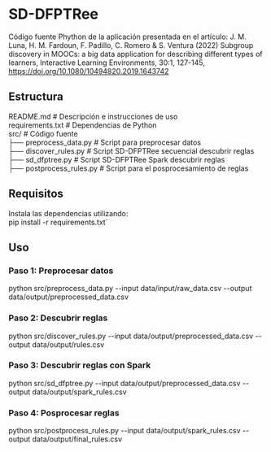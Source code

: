 # SD-DFPTRee
Código fuente Phython de la aplicación presentada en el artículo: J. M. Luna, H. M. Fardoun, F. Padillo, C. Romero &amp; S. Ventura (2022) Subgroup discovery in MOOCs: a big data application for describing different types of learners, Interactive Learning Environments, 30:1, 127-145, https://doi.org/10.1080/10494820.2019.1643742

## Estructura
 README.md                  # Descripción e instrucciones de uso  
 requirements.txt           # Dependencias de Python  
 src/                       # Código fuente  
 ├── preprocess_data.py     # Script para preprocesar datos  
 ├── discover_rules.py      # Script SD-DFPTRee secuencial descubrir reglas  
 ├── sd_dfptree.py          # Script SD-DFPTRee Spark descubrir reglas  
 ├── postprocess_rules.py   # Script para el posprocesamiento de reglas  

## Requisitos
Instala las dependencias utilizando:  
pip install -r requirements.txt`

## Uso

### Paso 1: Preprocesar datos

python src/preprocess_data.py --input data/input/raw_data.csv --output data/output/preprocessed_data.csv


### Paso 2: Descubrir reglas

python src/discover_rules.py --input data/output/preprocessed_data.csv --output data/output/rules.csv


### Paso 3: Descubrir reglas con Spark

python src/sd_dfptree.py --input data/output/preprocessed_data.csv --output data/output/spark_rules.csv


### Paso 4: Posprocesar reglas

python src/postprocess_rules.py --input data/output/spark_rules.csv --output data/output/final_rules.csv


